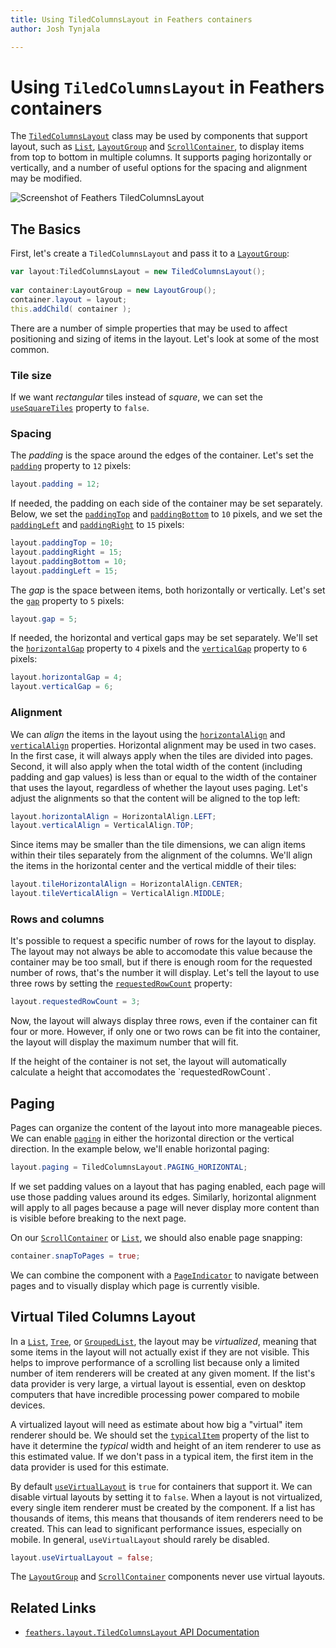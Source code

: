 ```yaml
---
title: Using TiledColumnsLayout in Feathers containers  
author: Josh Tynjala

---
```

# Using `TiledColumnsLayout` in Feathers containers

The [`TiledColumnsLayout`](../api-reference/feathers/layout/TiledColumnsLayout.html) class may be used by components that support layout, such as [`List`](list.html), [`LayoutGroup`](layout-group.html) and [`ScrollContainer`](scroll-container.html), to display items from top to bottom in multiple columns. It supports paging horizontally or vertically, and a number of useful options for the spacing and alignment may be modified.

<picture><img src="images/tiled-columns-layout.png" srcset="images/tiled-columns-layout@2x.png 2x" alt="Screenshot of Feathers TiledColumnsLayout" /></picture>

## The Basics

First, let's create a `TiledColumnsLayout` and pass it to a [`LayoutGroup`](layout-group.html):

``` actionscript
var layout:TiledColumnsLayout = new TiledColumnsLayout();
 
var container:LayoutGroup = new LayoutGroup();
container.layout = layout;
this.addChild( container );
```

There are a number of simple properties that may be used to affect positioning and sizing of items in the layout. Let's look at some of the most common.

### Tile size

If we want *rectangular* tiles instead of *square*, we can set the [`useSquareTiles`](../api-reference/feathers/layout/TiledColumnsLayout.html#useSquareTiles) property to `false`.

### Spacing

The *padding* is the space around the edges of the container. Let's set the [`padding`](../api-reference/feathers/layout/TiledColumnsLayout.html#padding) property to `12` pixels:

``` actionscript
layout.padding = 12;
```

If needed, the padding on each side of the container may be set separately. Below, we set the [`paddingTop`](../api-reference/feathers/layout/TiledColumnsLayout.html#paddingTop) and [`paddingBottom`](../api-reference/feathers/layout/TiledColumnsLayout.html#paddingBottom) to `10` pixels, and we set the [`paddingLeft`](../api-reference/feathers/layout/TiledColumnsLayout.html#paddingLeft) and [`paddingRight`](../api-reference/feathers/layout/TiledColumnsLayout.html#paddingRight) to `15` pixels:

``` actionscript
layout.paddingTop = 10;
layout.paddingRight = 15;
layout.paddingBottom = 10;
layout.paddingLeft = 15;
```

The *gap* is the space between items, both horizontally or vertically. Let's set the [`gap`](../api-reference/feathers/layout/TiledColumnsLayout.html#gap) property to `5` pixels:

``` actionscript
layout.gap = 5;
```

If needed, the horizontal and vertical gaps may be set separately. We'll set the [`horizontalGap`](../api-reference/feathers/layout/TiledColumnsLayout.html#horizontalGap) property to `4` pixels and the [`verticalGap`](../api-reference/feathers/layout/TiledColumnsLayout.html#verticalGap) property to `6` pixels:

``` actionscript
layout.horizontalGap = 4;
layout.verticalGap = 6;
```

### Alignment

We can *align* the items in the layout using the [`horizontalAlign`](../api-reference/feathers/layout/TiledColumnsLayout.html#horizontalAlign) and [`verticalAlign`](../api-reference/feathers/layout/TiledColumnsLayout.html#hverticalAlign) properties. Horizontal alignment may be used in two cases. In the first case, it will always apply when the tiles are divided into pages. Second, it will also apply when the total width of the content (including padding and gap values) is less than or equal to the width of the container that uses the layout, regardless of whether the layout uses paging. Let's adjust the alignments so that the content will be aligned to the top left:

``` actionscript
layout.horizontalAlign = HorizontalAlign.LEFT;
layout.verticalAlign = VerticalAlign.TOP;
```

Since items may be smaller than the tile dimensions, we can align items within their tiles separately from the alignment of the columns. We'll align the items in the horizontal center and the vertical middle of their tiles:

``` actionscript
layout.tileHorizontalAlign = HorizontalAlign.CENTER;
layout.tileVerticalAlign = VerticalAlign.MIDDLE;
```

### Rows and columns

It's possible to request a specific number of rows for the layout to display. The layout may not always be able to accomodate this value because the container may be too small, but if there is enough room for the requested number of rows, that's the number it will display. Let's tell the layout to use three rows by setting the [`requestedRowCount`](../api-reference/feathers/layout/TiledColumnsLayout.html#requestedRowCount) property:

``` actionscript
layout.requestedRowCount = 3;
```

Now, the layout will always display three rows, even if the container can fit four or more. However, if only one or two rows can be fit into the container, the layout will display the maximum number that will fit.

<aside class="info">If the height of the container is not set, the layout will automatically calculate a height that accomodates the `requestedRowCount`.</aside>

## Paging

Pages can organize the content of the layout into more manageable pieces. We can enable [`paging`](../api-reference/feathers/layout/TiledColumnsLayout.html#paging) in either the horizontal direction or the vertical direction. In the example below, we'll enable horizontal paging:

``` actionscript
layout.paging = TiledColumnsLayout.PAGING_HORIZONTAL;
```

If we set padding values on a layout that has paging enabled, each page will use those padding values around its edges. Similarly, horizontal alignment will apply to all pages because a page will never display more content than is visible before breaking to the next page.

On our [`ScrollContainer`](scroll-container.html) or [`List`](list.html), we should also enable page snapping:

``` actionscript
container.snapToPages = true;
```

We can combine the component with a [`PageIndicator`](page-indicator.html) to navigate between pages and to visually display which page is currently visible.

## Virtual Tiled Columns Layout

In a [`List`](list.html), [`Tree`](tree.html), or [`GroupedList`](grouped-list.html), the layout may be *virtualized*, meaning that some items in the layout will not actually exist if they are not visible. This helps to improve performance of a scrolling list because only a limited number of item renderers will be created at any given moment. If the list's data provider is very large, a virtual layout is essential, even on desktop computers that have incredible processing power compared to mobile devices.

A virtualized layout will need as estimate about how big a "virtual" item renderer should be. We should set the [`typicalItem`](../api-reference/feathers/controls/List.html#typicalItem) property of the list to have it determine the *typical* width and height of an item renderer to use as this estimated value. If we don't pass in a typical item, the first item in the data provider is used for this estimate.

By default [`useVirtualLayout`](../api-reference/feathers/layout/TiledColumnsLayout.html#useVirtualLayout) is `true` for containers that support it. We can disable virtual layouts by setting it to `false`. When a layout is not virtualized, every single item renderer must be created by the component. If a list has thousands of items, this means that thousands of item renderers need to be created. This can lead to significant performance issues, especially on mobile. In general, `useVirtualLayout` should rarely be disabled.

``` actionscript
layout.useVirtualLayout = false;
```

The [`LayoutGroup`](layout-group.html) and [`ScrollContainer`](scroll-container.html) components never use virtual layouts.

## Related Links

-   [`feathers.layout.TiledColumnsLayout` API Documentation](../api-reference/feathers/layout/TiledColumnsLayout.html)
